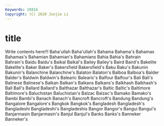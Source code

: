```yaml
---
Keywords: 28816
Copyright: (C) 2020 Junjie Li
---
```


# title

Write contents here!!!
Baha'ullah 
Baha'ullah's 
Bahama 
Bahama's 
Bahamas
Bahamas's 
Bahamian 
Bahamian's 
Bahamians 
Bahia 
Bahia's 
Bahrain 
Bahrain's 
Baidu 
Baidu's
Baikal 
Baikal's 
Bailey 
Bailey's 
Baird 
Baird's 
Bakelite 
Bakelite's 
Baker 
Baker's
Bakersfield 
Bakersfield's 
Baku 
Baku's 
Bakunin 
Bakunin's 
Balanchine 
Balanchine's 
Balaton 
Balaton's
Balboa 
Balboa's 
Balder 
Balder's 
Baldwin 
Baldwin's 
Balearic 
Balearic's 
Balfour 
Balfour's
Bali 
Bali's 
Balinese 
Balinese's 
Balkan 
Balkan's 
Balkans 
Balkans's 
Balkhash 
Balkhash's
Ball 
Ball's 
Ballard 
Ballard's 
Balthazar 
Balthazar's 
Baltic 
Baltic's 
Baltimore 
Baltimore's
Baluchistan 
Baluchistan's 
Balzac 
Balzac's 
Bamako 
Bamako's 
Bambi 
Bambi's 
Banach 
Banach's
Bancroft 
Bancroft's 
Bandung 
Bandung's 
Bangalore 
Bangalore's 
Bangkok 
Bangkok's 
Bangladesh 
Bangladesh's
Bangladeshi 
Bangladeshi's 
Bangladeshis 
Bangor 
Bangor's 
Bangui 
Bangui's 
Banjarmasin 
Banjarmasin's 
Banjul
Banjul's 
Banks 
Banks's 
Banneker 
Banneker's 
